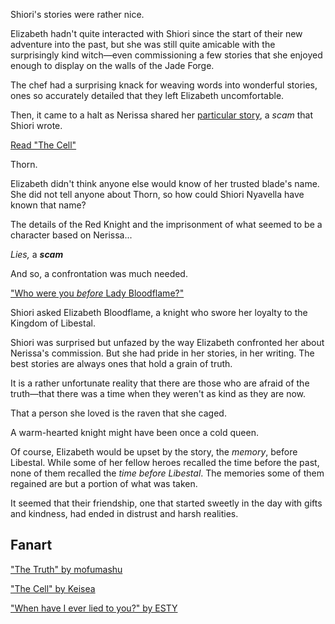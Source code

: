 <!-- title: The Archiver's Truth. The Queen-Knight's Scarlet Denial -->

Shiori's stories were rather nice.

Elizabeth hadn't quite interacted with Shiori since the start of their new adventure into the past, but she was still quite amicable with the surprisingly kind witch—even commissioning a few stories that she enjoyed enough to display on the walls of the Jade Forge.

The chef had a surprising knack for weaving words into wonderful stories, ones so accurately detailed that they left Elizabeth uncomfortable.

Then, it came to a halt as Nerissa shared her [particular story](https://www.youtube.com/watch?v=uEB2dIe37oo&t=23330s), a _scam_ that Shiori wrote.

[Read "The Cell"](#text:the-cell)

Thorn.

Elizabeth didn't think anyone else would know of her trusted blade's name. She did not tell anyone about Thorn, so how could Shiori Nyavella have known that name?

The details of the Red Knight and the imprisonment of what seemed to be a character based on Nerissa...

*Lies,* a ***scam***

And so, a confrontation was much needed.

["Who were you _before_ Lady Bloodflame?"](https://www.youtube.com/live/uEB2dIe37oo?si=6E-r2kSyXFeSXW_-&t=24060)

Shiori asked Elizabeth Bloodflame, a knight who swore her loyalty to the Kingdom of Libestal.

Shiori was surprised but unfazed by the way Elizabeth confronted her about Nerissa's commission. But she had pride in her stories, in her writing. The best stories are always ones that hold a grain of truth.

It is a rather unfortunate reality that there are those who are afraid of the truth—that there was a time when they weren't as kind as they are now.

That a person she loved is the raven that she caged.

A warm-hearted knight might have been once a cold queen.

Of course, Elizabeth would be upset by the story, the _memory_, before Libestal. While some of her fellow heroes recalled the time before the past, none of them recalled the _time before Libestal_. The memories some of them regained are but a portion of what was taken.

It seemed that their friendship, one that started sweetly in the day with gifts and kindness, had ended in distrust and harsh realities.

## Fanart

["The Truth" by mofumashu](https://x.com/mofumashu/status/1921096315812839551)

["The Cell" by Keisea](https://x.com/Keiseeaaa/status/1925918187972964430)

["When have I ever lied to you?" by ESTY](https://x.com/Sticker_sr/status/1921550872217104488)
